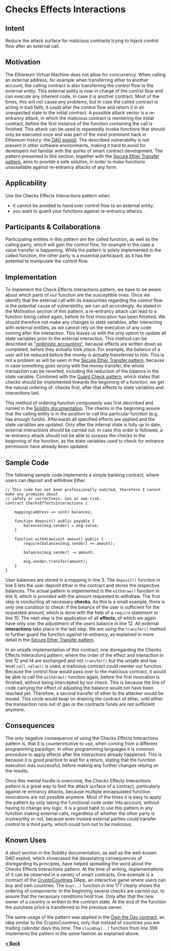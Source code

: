 # Checks Effects Interactions

## Intent

Reduce the attack surface for malicious contracts trying to hijack control flow after an external call.

## Motivation

The Ethereum Virtual Machine does not allow for concurrency. When calling an external address, for example when transferring ether to another account, the calling contract is also transferring the control flow to the external entity. This external entity is now in charge of the control flow and can execute any inherent code, in case it is another contract. Most of the times, this will not cause any problems, but in case the called contract is acting in bad faith, it could alter the control flow and return it in an unexpected state to the initial contract. A possible attack vector is a re-entrancy attack, in which the malicious contract is reentering the initial contract, before the first instance of the function containing the call is finished. This attack can be used to repeatedly invoke functions that should only be executed once and was part of the most prominent hack in Ethereum history: the [DAO exploit](http://hackingdistributed.com/2016/06/18/analysis-of-the-dao-exploit/). The described vulnerability is not present in other software environments, making it hard to avoid for developers not familiar with the quirks of smart contract development. The pattern presented in this section, together with the [Secure Ether Transfer pattern](./secure_ether_transfer.md), aims to provide a safe solution, in order to make functions unassailable against re-entrancy attacks of any form.

## Applicability

Use the Checks Effects Interactions pattern when
* it cannot be avoided to hand over control flow to an external entity.
* you want to guard your functions against re-entrancy attacks.

## Participants & Collaborations

Participating entities in this pattern are the called function, as well as the calling party, which will gain the control flow, for example in the case a value transfer is happening. While the pattern is solely implemented in the called function, the other party is a essential participant, as it has the potential to manipulate the control flow.  

## Implementation

To implement the Check Effects Interactions pattern, we have to be aware about which parts of our function are the susceptible ones. Once we identify that the external call with its insecurities regarding the control flow is the potential cause of vulnerability, we can act accordingly. As stated in the Motivation section of this pattern, a re-entrancy attack can lead to a function being called again, before its first invocation has been finished. We should therefore not make any changes to state variables, after interacting with external entities, as we cannot rely on the execution of any code coming after the interaction. This leaves us with the only option to update all state variables prior to the external interaction. This method can be described as ["optimistic accounting"](https://ethereum.stackexchange.com/a/12233), because effects are written down as completed, before they actually took place. For example, the balance of a user will be reduced before the money is actually transferred to him. This is not a problem as will be seen in the [Secure Ether Transfer pattern](./secure_ether_transfer.md), because in case something goes wrong with the money transfer, the whole transaction can be reverted, including the reduction of the balance in the state variable. Combined with the [Guard Check pattern](./guard_check.md), which states that checks should be implemented towards the beginning of a function, we get the natural ordering of: checks first, after that effects to state variables and interactions last.
 
This method of ordering function components was first described and named in the [Solidity documentation](http://solidity.readthedocs.io/en/v0.4.21/security-considerations.html#use-the-checks-effects-interactions-pattern). The checks in the beginning assure that the calling entity is in the position to call this particular function (e.g. has enough funds). Afterwards all specified effects are applied and the state variables are updated. Only after the internal state is fully up to date, external interactions should be carried out. In case this order is followed, a re-entrancy attack should not be able to surpass the checks in the beginning of the function, as the state variables used to check for entrance permission have already been updated.

## Sample Code
The following sample code implements a simple banking contract, where users can deposit and withdraw Ether.
```Solidity
// This code has not been professionally audited, therefore I cannot make any promises about
// safety or correctness. Use at own risk.
contract ChecksEffectsInteractions {

    mapping(address => uint) balances;

    function deposit() public payable {
        balances[msg.sender] = msg.value;
    }

    function withdraw(uint amount) public {
        require(balances[msg.sender] >= amount);

        balances[msg.sender] -= amount;

        msg.sender.transfer(amount);
    }
}
```

User balances are stored in a mapping in line 3. The `deposit()` function in line 5 lets the user deposit ether in the contract and stores the respective balances. The actual pattern is implemented in the `withdraw()` function in line 9, which is provided with the amount requested to withdraw. The first step is conducting all necessary **checks**. As this is a small example, there is only one condition to check: if the balance of the user is sufficient for the requested amount, which is done with the help of a `require` statement in line 10. The next step is the application of all **effects**, of which we again have only one: the adjustment of the users balance in line 12. All external **interactions** take place in the last step. We are using the `transfer()` method to further guard the function against re-entrancy, as explained in more detail in the [Secure Ether Transfer pattern](./secure_ether_transfer.md).

In an unsafe implementation of this contract, one disregarding the Checks Effects Interactions pattern, where the order of the effect and interaction in line 12 and 14 are exchanged and not `transfer()` but the unsafe and low level `call.value()` is used, a malicious contract could reenter our function. Because the control flow would pass over to the malicious contract, it would be able to call the `withdraw()` function again, before the first invocation is finished, without being intercepted by our check. This is because the line of code carrying the effect of adjusting the balance would not have been reached yet. Therefore, a second transfer of ether to the attacker would be issued. This circle would keep on draining the contract of ether, until either the transaction runs out of gas or the contracts funds are not sufficient anymore.

## Consequences

The only negative consequence of using the Checks Effects Interactions pattern is, that it is counterintuitive to use, when coming from a different programming paradigm. In other programming languages it is common procedure to apply effects after the interactions already happened. This is because it is good practice to wait for a return, stating that the function execution was successful, before making any further changes relying on the results.

Once this mental hurdle is overcome, the Checks Effects Interactions pattern is a great way to limit the attack surface of a contract, particularly against re-entrancy attacks, because multiple encapsulated function invocations are not possible anymore. Most of the times it is easy to apply the pattern by only taking the functional code order into account, without having to change any logic. It is a good habit to use this pattern in any function making external calls, regardless of whether the other party is trustworthy or not, because even trusted external parties could transfer control to a third party, which could turn out to be malicious.
 
## Known Uses
A short section in the Solidity documentation, as well as the well-known DAO exploit, which showcased the devastating consequences of disregarding its principles, have helped spreading the word about the Checks Effects Interactions pattern. At the time of writing, implementations of it can be observed in a variety of smart contracts. One example is a contract of the [CryptoCountries](https://etherscan.io/address/0x17df117bb806a622d841bd5166a23b5d8746232f\#code) DApp, an interactive game where users can buy and own countries. The `buy(..)` function in line 177 clearly shows the ordering of components: In the beginning several checks are carried out, to assure that the necessary conditions hold true. Only after that the new owner of a country is written to the contract state. At the end of the function the purchase price is transferred to the previous owner.

The same usage of the pattern was applied in the [Own the Day contract](https://etherscan.io/address/0x16d790ad4e33725d44741251f100e635c323beb9\#code), an idea similar to the CryptoCountries, only that instead of countries you are trading calendar days this time. The `claimDay(..)` function from line 399 implements the pattern in the same fashion as explained above.
 
[**< Back**](https://fravoll.github.io/solidity-patterns/)
